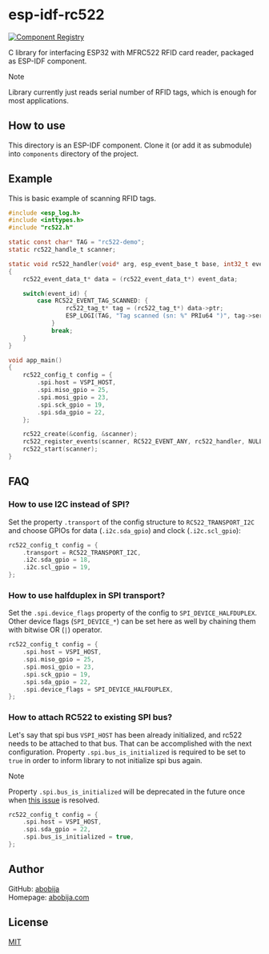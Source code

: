 # esp-idf-rc522

[![Component Registry](https://components.espressif.com/components/abobija/rc522/badge.svg)](https://components.espressif.com/components/abobija/rc522)

C library for interfacing ESP32 with MFRC522 RFID card reader, packaged as ESP-IDF component.

> [!NOTE]
> Library currently just reads serial number of RFID tags, which is enough for most applications.

## How to use

This directory is an ESP-IDF component. Clone it (or add it as submodule) into `components` directory of the project.

## Example

This is basic example of scanning RFID tags.

```c
#include <esp_log.h>
#include <inttypes.h>
#include "rc522.h"

static const char* TAG = "rc522-demo";
static rc522_handle_t scanner;

static void rc522_handler(void* arg, esp_event_base_t base, int32_t event_id, void* event_data)
{
    rc522_event_data_t* data = (rc522_event_data_t*) event_data;

    switch(event_id) {
        case RC522_EVENT_TAG_SCANNED: {
                rc522_tag_t* tag = (rc522_tag_t*) data->ptr;
                ESP_LOGI(TAG, "Tag scanned (sn: %" PRIu64 ")", tag->serial_number);
            }
            break;
    }
}

void app_main()
{
    rc522_config_t config = {
        .spi.host = VSPI_HOST,
        .spi.miso_gpio = 25,
        .spi.mosi_gpio = 23,
        .spi.sck_gpio = 19,
        .spi.sda_gpio = 22,
    };

    rc522_create(&config, &scanner);
    rc522_register_events(scanner, RC522_EVENT_ANY, rc522_handler, NULL);
    rc522_start(scanner);
}
```

## FAQ

### **How to use I2C instead of SPI?**

Set the property `.transport` of the config structure to `RC522_TRANSPORT_I2C` and choose GPIOs for data (`.i2c.sda_gpio`) and clock (`.i2c.scl_gpio`):

```c
rc522_config_t config = {
    .transport = RC522_TRANSPORT_I2C,
    .i2c.sda_gpio = 18,
    .i2c.scl_gpio = 19,
};
```

### **How to use halfduplex in SPI transport?**

Set the `.spi.device_flags` property of the config to `SPI_DEVICE_HALFDUPLEX`. Other device flags (`SPI_DEVICE_*`) can be set here as well by chaining them with bitwise OR (`|`) operator.

```c
rc522_config_t config = {
    .spi.host = VSPI_HOST,
    .spi.miso_gpio = 25,
    .spi.mosi_gpio = 23,
    .spi.sck_gpio = 19,
    .spi.sda_gpio = 22,
    .spi.device_flags = SPI_DEVICE_HALFDUPLEX,
};
```

### **How to attach RC522 to existing SPI bus?**

Let's say that spi bus `VSPI_HOST` has been already initialized, and rc522 needs to be attached to that bus. That can be accomplished with the next configuration. Property `.spi.bus_is_initialized` is required to be set to `true` in order to inform library to not initialize spi bus again.

> [!NOTE]
> Property `.spi.bus_is_initialized` will be deprecated in the future once when [this issue](https://github.com/espressif/esp-idf/issues/8745) is resolved.

```c
rc522_config_t config = {
    .spi.host = VSPI_HOST,
    .spi.sda_gpio = 22,
    .spi.bus_is_initialized = true,
};
```

## Author

GitHub: [abobija](https://github.com/abobija)<br>
Homepage: [abobija.com](https://abobija.com)

## License

[MIT](LICENSE)
